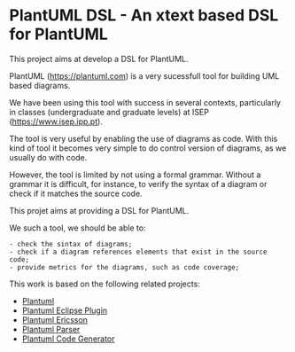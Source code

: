 # PlantUML DSL - An xtext based DSL for PlantUML

This project aims at develop a DSL for PlantUML.

PlantUML (https://plantuml.com) is a very sucessfull tool for building UML based diagrams.

We have been using this tool with success in several contexts, particularly in classes (undergraduate and graduate levels) at ISEP (https://www.isep.ipp.pt).

The tool is very useful by enabling the use of diagrams as code. With this kind of tool it becomes very simple to do control version of diagrams, as we usually do with code.

However, the tool is limited by not using a formal grammar. Without a grammar it is difficult, for instance, to verify the syntax of a diagram or check if it matches the source code.

This projet aims at providing a DSL for PlantUML.

We such a tool, we should be able to:

    - check the sintax of diagrams;
    - check if a diagram references elements that exist in the source code;
    - provide metrics for the diagrams, such as code coverage;

This work is based on the following related projects:
  - [Plantuml](https://github.com/atb/atb-plantuml)
  - [Plantuml Eclipse Plugin](https://github.com/atb/atb-plantuml-eclipse)
  - [Plantuml Ericsson](https://github.com/atb/atb-plantuml-ericsson)
  - [Plantuml Parser](https://github.com/atb/plantuml-parser)
  - [Plantuml Code Generator](https://github.com/atb/plantuml-code-generator)
